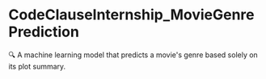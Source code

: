 # CodeClauseInternship_MovieGenrePrediction
🔍  A machine learning model that predicts a movie's genre based solely on its plot summary.
